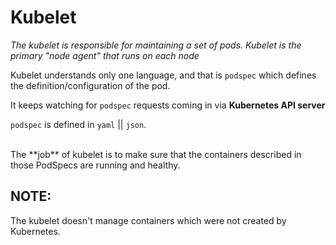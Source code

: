 # Kubelet

*The kubelet is responsible for maintaining a set of pods.*
*Kubelet is the primary "node agent" that runs on each node*


Kubelet understands only one language, and that is `podspec` which defines the definition/configuration of the pod.

It keeps watching for ```podspec``` requests coming in via **Kubernetes API server**

`podspec` is defined in `yaml` || `json`.

<br />
The **job** of kubelet is to make sure that the containers described in those PodSpecs are running and healthy.

## NOTE:

The kubelet doesn't manage containers which were not created by Kubernetes.
